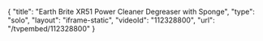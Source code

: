 {
    "title": "Earth Brite XR51 Power Cleaner   Degreaser with Sponge",
    "type": "solo",
    "layout": "iframe-static",
    "videoId": "112328800",
    "url": "\/tvpembed\/112328800"
}